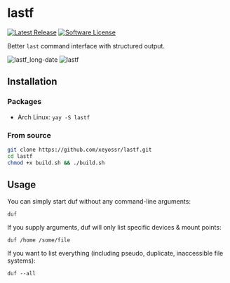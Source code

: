 # lastf

[![Latest Release](https://img.shields.io/github/release/xeyossr/lastf.svg?style=for-the-badge)](https://github.com/xeyossr/lastf/releases)
[![Software License](https://img.shields.io/badge/License-GPLv3-blue.svg?style=for-the-badge)](/LICENSE)

Better `last` command interface with structured output.

![lastf_long-date](/lastf_long-date.png)
![lastf](/lastf.png)

## Installation

### Packages

- Arch Linux: `yay -S lastf`

### From source

```bash
git clone https://github.com/xeyossr/lastf.git
cd lastf
chmod +x build.sh && ./build.sh
```

## Usage

You can simply start duf without any command-line arguments:

    duf

If you supply arguments, duf will only list specific devices & mount points:

    duf /home /some/file

If you want to list everything (including pseudo, duplicate, inaccessible file systems):

    duf --all
